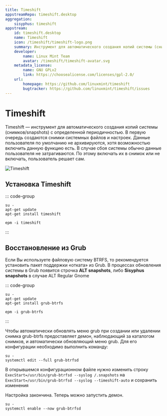```yaml
---
title: Timeshift
appstreamRepo: timeshift.desktop
aggregation:
    sisyphus: timeshift
appstream:
    id: timeshift.desktop
    name: Timeshift
    icon: /timeshift/timeshift-logo.png
    summary: Инструмент для автоматического создания копий системы (снимков/snapshots) с определенной периодичностью.
    developer: 
        name: Linux Mint Team
        avatar: /timeshift/timeshift-avatar.svg
    metadata_license: 
        name: GNU GPLv2
        link: https://choosealicense.com/licenses/gpl-2.0/
    url: 
        homepage: https://github.com/linuxmint/timeshift
        bugtracker: https://github.com/linuxmint/timeshift/issues
---
```





# Timeshift

Timeshift — инструмент для автоматического создания копий системы (снимков/snapshots) с определенной периодичностью.
В первую очередь создаются снимки системных файлов и настроек. Данные пользователя по умолчанию не архивируются, хотя возможностью включить данную функцию есть. В случае сбоя системы обычно данные пользователя не затрагиваются. По этому включать их в снимок или не включать, пользователь решает сам.

![Timeshift](/timeshift/timeshift.png)


## Установка Timeshift

::: code-group

```shell[apt-get]
su -
apt-get update
apt-get install timeshift
```
```shell[epm]
epm -i timeshift
```
:::

## Восстановление из Grub

Если Вы используете файловую систему BTRFS, то рекомендуется установить пакет поддержки «отката» из Grub.
В процессах обновления системы в Grub появится строчка **ALT snapshots**, либо **Sisyphus snapshots** в случае ALT Regular Gnome

::: code-group

```shell[apt-get]
su -
apt-get update
apt-get install grub-btrfs
```
```shell[epm]
epm -i grub-btrfs
```
:::

Чтобы автоматически обновлять меню grub при создании или удалении снимка grub-btrfs предоставляет демон, наблюдающий за каталогом снимков, и автоматически обновляющий меню grub.
Для его конфигурации необходимо выполнить команду:

```shell
su -
systemctl edit --full grub-btrfsd
```

В открывшемся конфигурационном файле нужно изменить строку `ExecStart=/usr/bin/grub-btrfsd --syslog /.snapshots` на `ExecStart=/usr/bin/grub-btrfsd --syslog --timeshift-auto`
и сохранить изменения

Настройка закончина. Теперь можно запустить демон.

```shell
su -
systemctl enable --now grub-btrfsd
```
